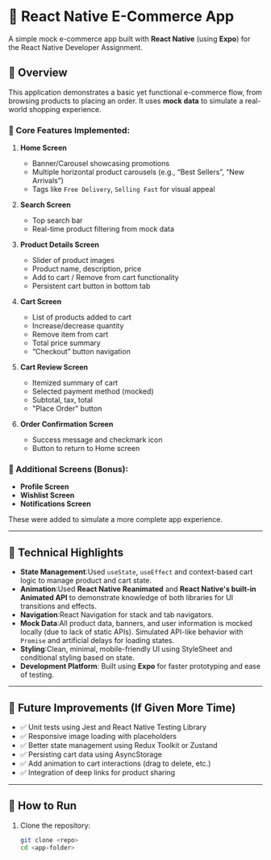 # 🛒 React Native E-Commerce App

A simple mock e-commerce app built with **React Native** (using **Expo**) for the React Native Developer Assignment.

## 📱 Overview

This application demonstrates a basic yet functional e-commerce flow, from browsing products to placing an order. It uses **mock data** to simulate a real-world shopping experience.

### 🔧 Core Features Implemented:

1. **Home Screen**

   - Banner/Carousel showcasing promotions
   - Multiple horizontal product carousels (e.g., “Best Sellers”, “New Arrivals”)
   - Tags like `Free Delivery`, `Selling Fast` for visual appeal
2. **Search Screen**

   - Top search bar
   - Real-time product filtering from mock data
3. **Product Details Screen**

   - Slider of product images
   - Product name, description, price
   - Add to cart / Remove from cart functionality
   - Persistent cart button in bottom tab
4. **Cart Screen**

   - List of products added to cart
   - Increase/decrease quantity
   - Remove item from cart
   - Total price summary
   - “Checkout” button navigation
5. **Cart Review Screen**

   - Itemized summary of cart
   - Selected payment method (mocked)
   - Subtotal, tax, total
   - "Place Order" button
6. **Order Confirmation Screen**

   - Success message and checkmark icon
   - Button to return to Home screen

### 🧪 Additional Screens (Bonus):

- **Profile Screen**
- **Wishlist Screen**
- **Notifications Screen**

These were added to simulate a more complete app experience.

---

## 🧠 Technical Highlights

- **State Management**:Used `useState`, `useEffect` and context-based cart logic to manage product and cart state.
- **Animation**:Used **React Native Reanimated** and **React Native's built-in Animated API** to demonstrate knowledge of both libraries for UI transitions and effects.
- **Navigation**:React Navigation for stack and tab navigators.
- **Mock Data**:All product data, banners, and user information is mocked locally (due to lack of static APIs). Simulated API-like behavior with `Promise` and artificial delays for loading states.
- **Styling**:Clean, minimal, mobile-friendly UI using StyleSheet and conditional styling based on state.
- **Development Platform**:
  Built using **Expo** for faster prototyping and ease of testing.

---

## 🧪 Future Improvements (If Given More Time)

- ✅ Unit tests using Jest and React Native Testing Library
- ✅ Responsive image loading with placeholders
- ✅ Better state management using Redux Toolkit or Zustand
- ✅ Persisting cart data using AsyncStorage
- ✅ Add animation to cart interactions (drag to delete, etc.)
- ✅ Integration of deep links for product sharing

---

## 🚀 How to Run

1. Clone the repository:
   ```bash
   git clone <repo>
   cd <app-folder>
   ```
